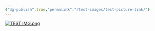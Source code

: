 ```yaml
---
{"dg-publish":true,"permalink":"/test-images/test-picture-link/"}
---
```




[![TEST IMG.png](/img/user/z_Images/TEST%20IMG.png)](Testing%20Links.md)